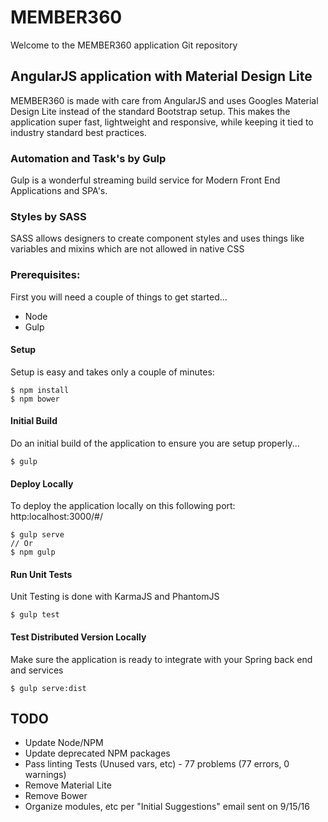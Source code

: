 # MEMBER360
Welcome to the MEMBER360 application Git repository
## AngularJS application with Material Design Lite
MEMBER360 is made with care from AngularJS and uses Googles Material Design Lite instead of the standard Bootstrap setup.  This makes the application super fast, lightweight and responsive, while keeping it tied to industry standard best practices.
### Automation and Task's by Gulp
Gulp is a wonderful streaming build service for Modern Front End Applications and SPA's.
### Styles by SASS
SASS allows designers to create component styles and uses things like variables and mixins which are not allowed in native CSS
### Prerequisites:
First you will need a couple of things to get started...

- Node
- Gulp

#### Setup
Setup is easy and takes only a couple of minutes:

    $ npm install
    $ npm bower

#### Initial Build
Do an initial build of the application to ensure you are setup properly...

    $ gulp

#### Deploy Locally
To deploy the application locally on this following port: http:localhost:3000/#/

    $ gulp serve
    // Or
    $ npm gulp
#### Run Unit Tests
Unit Testing is done with KarmaJS and PhantomJS

    $ gulp test

#### Test Distributed Version Locally
Make sure the application is ready to integrate with your Spring back end and services

    $ gulp serve:dist

## TODO
- Update Node/NPM
- Update deprecated NPM packages
- Pass linting Tests (Unused vars, etc) - 77 problems (77 errors, 0 warnings)
- Remove Material Lite
- Remove Bower
- Organize modules, etc per "Initial Suggestions" email sent on 9/15/16
